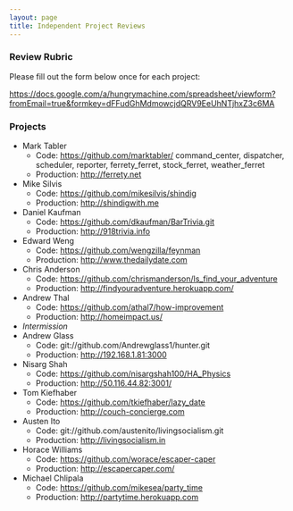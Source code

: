 ```yaml
---
layout: page
title: Independent Project Reviews
---
```


### Review Rubric

Please fill out the form below once for each project:

https://docs.google.com/a/hungrymachine.com/spreadsheet/viewform?fromEmail=true&formkey=dFFudGhMdmowcjdQRV9EeUhNTjhxZ3c6MA

### Projects

* Mark Tabler
  * Code: https://github.com/marktabler/ command_center, dispatcher, scheduler, reporter, ferrety_ferret, stock_ferret, weather_ferret
  * Production: http://ferrety.net
* Mike Silvis
  * Code: https://github.com/mikesilvis/shindig
  * Production: http://shindigwith.me
* Daniel Kaufman
  * Code: https://github.com/dkaufman/BarTrivia.git
  * Production: http://918trivia.info
* Edward Weng
  * Code: https://github.com/wengzilla/feynman
  * Production: http://www.thedailydate.com
* Chris Anderson
  * Code: https://github.com/chrismanderson/ls_find_your_adventure
  * Production: http://findyouradventure.herokuapp.com/
* Andrew Thal
  * Code: https://github.com/athal7/how-improvement
  * Production: http://homeimpact.us/
* *Intermission*
* Andrew Glass
  * Code: git://github.com/Andrewglass1/hunter.git
  * Production: http://192.168.1.81:3000
* Nisarg Shah
  * Code: https://github.com/nisargshah100/HA_Physics
  * Production: http://50.116.44.82:3001/
* Tom Kiefhaber
  * Code: https://github.com/tkiefhaber/lazy_date
  * Production: http://couch-concierge.com
* Austen Ito
  * Code: git://github.com/austenito/livingsocialism.git
  * Production: http://livingsocialism.in
* Horace Williams
  * Code: https://github.com/worace/escaper-caper
  * Production: http://escapercaper.com/
* Michael Chlipala
  * Code: https://github.com/mikesea/party_time
  * Production: http://partytime.herokuapp.com
